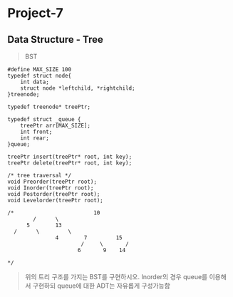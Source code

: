 # Project-7   #
## Data Structure - Tree ##

 >BST
 
    #define MAX_SIZE 100
	typedef struct node{
		int data;
		struct node *leftchild, *rightchild;
	}treenode;
	
	typedef treenode* treePtr;
	
	typedef struct _queue {
		treePtr arr[MAX_SIZE];
		int front;
		int rear;
	}queue;

	treePtr insert(treePtr* root, int key);
	treePtr delete(treePtr* root, int key);

	/* tree traversal */
	void Preorder(treePtr root);
	void Inorder(treePtr root);
	void Postorder(treePtr root);
	void Levelorder(treePtr root);

	/*                         10
	        /      \
	      5        13
	  /      \         \
                   4        7	      15
                           /     \       /
                          6       9    14

	*/




>위의 트리 구조를 가지는 BST를 구현하시오.
>Inorder의 경우 queue를 이용해서 구현하되 queue에 대한 ADT는 자유롭게 구성가능함